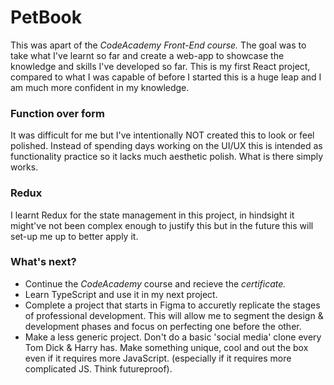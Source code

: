 # PetBook

This was apart of the _CodeAcademy Front-End course._ The goal was to take what I've learnt so far and create a web-app to showcase the knowledge and skills I've developed so far. This is my first React project, compared to what I was capable of before I started this is a huge leap and I am much more confident in my knowledge. 

### Function over form

It was difficult for me but I've intentionally NOT created this to look or feel polished. Instead of spending days working on the UI/UX this is intended as functionality practice so it lacks much aesthetic polish. What is there simply works.

### Redux

I learnt Redux for the state management in this project, in hindsight it might've not been complex enough to justify this but in the future this will set-up me up to better apply it.

### What's next?

- Continue the _CodeAcademy_ course and recieve the _certificate._
- Learn TypeScript and use it in my next project.
- Complete a project that starts in Figma to accuretly replicate the stages of professional development. This will allow me to segment the design & development phases and focus on perfecting one before the other.
- Make a less generic project. Don't do a basic 'social media' clone every Tom Dick & Harry has. Make something unique, cool and out the box even if it requires more JavaScript. (especially if it requires more complicated JS. Think futureproof).
